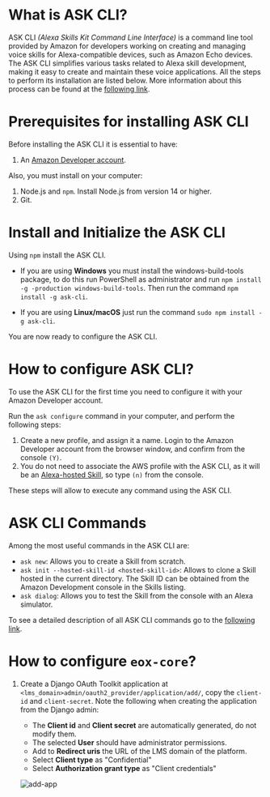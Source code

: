 # What is ASK CLI?

ASK CLI *(Alexa Skills Kit Command Line Interface)* is a command line tool provided by Amazon for developers working on creating and managing voice skills for Alexa-compatible devices, such as Amazon Echo devices. The ASK CLI simplifies various tasks related to Alexa skill development, making it easy to create and maintain these voice applications. All the steps to perform its installation are listed below. More information about this process can be found at the [following link](https://developer.amazon.com/en-US/docs/alexa/smapi/quick-start-alexa-skills-kit-command-line-interface.html).


# Prerequisites for installing ASK CLI

Before installing the ASK CLI it is essential to have:

1. An [Amazon Developer account](https://developer.amazon.com/).

Also, you must install on your computer:

1. Node.js and `npm`. Install Node.js from version 14 or higher.
2. Git.


# Install and Initialize the ASK CLI

Using `npm` install the ASK CLI.

- If you are using **Windows** you must install the windows-build-tools package, to do this run PowerShell as administrator and run `npm install -g -production windows-build-tools`. Then run the command `npm install -g ask-cli`.

- If you are using **Linux/macOS** just run the command `sudo npm install -g ask-cli`.

You are now ready to configure the ASK CLI.


# How to configure ASK CLI?

To use the ASK CLI for the first time you need to configure it with your Amazon Developer account.

Run the `ask configure` command in your computer, and perform the following steps:

1. Create a new profile, and assign it a name.
Login to the Amazon Developer account from the browser window, and confirm from the console `(Y)`.
3. You do not need to associate the AWS profile with the ASK CLI, as it will be an [Alexa-hosted Skill](https://developer.amazon.com/en-US/docs/alexa/hosted-skills/build-a-skill-end-to-end-using-an-alexa-hosted-skill.html), so type `(n)` from the console.

These steps will allow to execute any command using the ASK CLI.


# ASK CLI Commands

Among the most useful commands in the ASK CLI are:

- `ask new`: Allows you to create a Skill from scratch.
- `ask init --hosted-skill-id <hosted-skill-id>`: Allows to clone a Skill hosted in the current directory. The Skill ID can be obtained from the Amazon Development console in the Skills listing.
- `ask dialog`: Allows you to test the Skill from the console with an Alexa simulator.

To see a detailed description of all ASK CLI commands go to the [following link](https://developer.amazon.com/en-US/docs/alexa/smapi/ask-cli-command-reference.html).


# How to configure `eox-core`?

1. Create a Django OAuth Toolkit application at `<lms_domain>admin/oauth2_provider/application/add/`, copy the `client-id` and `client-secret`. Note the following when creating the application from the Django admin:

    - The **Client id** and **Client secret** are automatically generated, do not modify them.
    - The selected **User** should have administrator permissions.
    - Add to **Redirect uris** the URL of the LMS domain of the platform.
    - Select **Client type** as "Confidential"
    - Select **Authorization grant type** as "Client credentials"

    ![add-app](https://github.com/eduNEXT/openedx-alexa-adaptor-template/assets/64033729/b7f28637-d83c-4f46-918b-8ec8f0f0831c)
